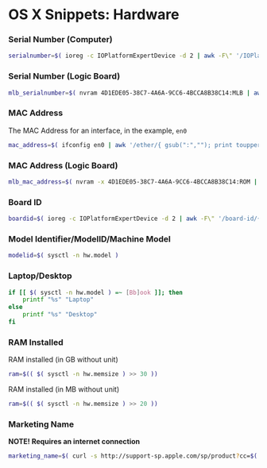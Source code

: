 # OS X Snippets: Hardware 

### Serial Number (Computer)

```bash
serialnumber=$( ioreg -c IOPlatformExpertDevice -d 2 | awk -F\" '/IOPlatformSerialNumber/{print $(NF-1)}' )
```

### Serial Number (Logic Board)

```bash
mlb_serialnumber=$( nvram 4D1EDE05-38C7-4A6A-9CC6-4BCCA8B38C14:MLB | awk '{ print $NF }' )
```

### MAC Address

The MAC Address for an interface, in the example, `en0`

```bash
mac_address=$( ifconfig en0 | awk '/ether/{ gsub(":",""); print toupper($2)}' )
```

### MAC Address (Logic Board)

```bash
mlb_mac_address=$( nvram -x 4D1EDE05-38C7-4A6A-9CC6-4BCCA8B38C14:ROM | awk '{ gsub(/\%/, ""); print $NF }' )
```

### Board ID

```bash
boardid=$( ioreg -c IOPlatformExpertDevice -d 2 | awk -F\" '/board-id/{print $(NF-1)}' )
```

### Model Identifier/ModelID/Machine Model

```bash
modelid=$( sysctl -n hw.model )
```

### Laptop/Desktop

```bash
if [[ $( sysctl -n hw.model ) =~ [Bb]ook ]]; then
	printf "%s" "Laptop"
else
	printf "%s" "Desktop"	
fi
```

### RAM Installed

RAM installed (in GB without unit)

```bash
ram=$(( $( sysctl -n hw.memsize ) >> 30 ))
```

RAM installed (in MB without unit)

```bash
ram=$(( $( sysctl -n hw.memsize ) >> 20 ))
```

### Marketing Name

**NOTE! Requires an internet connection**

```bash
marketing_name=$( curl -s http://support-sp.apple.com/sp/product?cc=$( ioreg -c IOPlatformExpertDevice -d 2 | awk -F\" '/IOPlatformSerialNumber/{ sn=$(NF-1); if (length(sn) == 12) count=3; else if (length(sn) == 11) count=2; print substr(sn, length(sn) - count, length(sn))}' ) | xpath '/root/configCode/text()' 2>/dev/null )
```